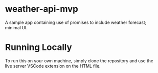 # weather-api-mvp
A sample app containing use of promises to include weather forecast; minimal UI.

# Running Locally

To run this on your own machine, simply clone the repository and use the live server VSCode extension on the HTML file.
